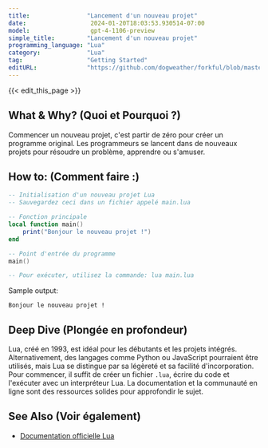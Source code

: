 ```yaml
---
title:                "Lancement d'un nouveau projet"
date:                  2024-01-20T18:03:53.930514-07:00
model:                 gpt-4-1106-preview
simple_title:         "Lancement d'un nouveau projet"
programming_language: "Lua"
category:             "Lua"
tag:                  "Getting Started"
editURL:              "https://github.com/dogweather/forkful/blob/master/content/fr/lua/starting-a-new-project.md"
---
```


{{< edit_this_page >}}

## What & Why? (Quoi et Pourquoi ?)
Commencer un nouveau projet, c'est partir de zéro pour créer un programme original. Les programmeurs se lancent dans de nouveaux projets pour résoudre un problème, apprendre ou s'amuser.

## How to: (Comment faire :)
```Lua
-- Initialisation d'un nouveau projet Lua
-- Sauvegardez ceci dans un fichier appelé main.lua

-- Fonction principale
local function main()
    print("Bonjour le nouveau projet !")
end

-- Point d'entrée du programme
main()

-- Pour exécuter, utilisez la commande: lua main.lua
```
Sample output:
```
Bonjour le nouveau projet !
```

## Deep Dive (Plongée en profondeur)
Lua, créé en 1993, est idéal pour les débutants et les projets intégrés. Alternativement, des langages comme Python ou JavaScript pourraient être utilisés, mais Lua se distingue par sa légèreté et sa facilité d'incorporation. Pour commencer, il suffit de créer un fichier `.lua`, écrire du code et l'exécuter avec un interpréteur Lua. La documentation et la communauté en ligne sont des ressources solides pour approfondir le sujet.

## See Also (Voir également)
- [Documentation officielle Lua](https://www.lua.org/manual/5.4/)
